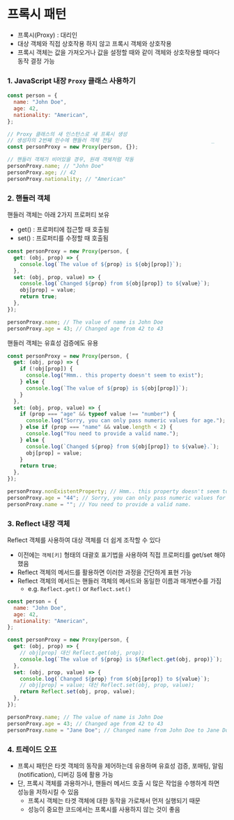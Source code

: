 # 프록시 패턴

- 프록시(Proxy) : 대리인
- 대상 객체와 직접 상호작용 하지 않고 프록시 객체와 상호작용
- 프록시 객체는 값을 가져오거나 값을 설정할 때와 같이 객체와 상호작용할 때마다 동작 결정 가능

### 1. JavaScript 내장 `Proxy` 클래스 사용하기

```js
const person = {
  name: "John Doe",
  age: 42,
  nationality: "American",
};

// Proxy 클래스의 새 인스턴스로 새 프록시 생성
// 생성자의 2번째 인수에 핸들러 객체 전달                                _
const personProxy = new Proxy(person, {});

// 핸들러 객체가 비어있을 경우, 원래 객체처럼 작동
personProxy.name; // "John Doe"
personProxy.age; // 42
personProxy.nationality; // "American"
```

### 2. 핸들러 객체

핸들러 객체는 아래 2가지 프로퍼티 보유

- get() : 프로퍼티에 접근할 때 호출됨
- set() : 프로퍼티를 수정할 때 호출됨

```js
const personProxy = new Proxy(person, {
  get: (obj, prop) => {
    console.log(`The value of ${prop} is ${obj[prop]}`);
  },
  set: (obj, prop, value) => {
    console.log(`Changed ${prop} from ${obj[prop]} to ${value}`);
    obj[prop] = value;
    return true;
  },
});

personProxy.name; // The value of name is John Doe
personProxy.age = 43; // Changed age from 42 to 43
```

핸들러 객체는 유효성 검증에도 유용

```js
const personProxy = new Proxy(person, {
  get: (obj, prop) => {
    if (!obj[prop]) {
      console.log("Hmm.. this property doesn't seem to exist");
    } else {
      console.log(`The value of ${prop} is ${obj[prop]}`);
    }
  },
  set: (obj, prop, value) => {
    if (prop === "age" && typeof value !== "number") {
      console.log("Sorry, you can only pass numeric values for age.");
    } else if (prop === "name" && value.length < 2) {
      console.log("You need to provide a valid name.");
    } else {
      console.log(`Changed ${prop} from ${obj[prop]} to ${value}.`);
      obj[prop] = value;
    }
    return true;
  },
});

personProxy.nonExistentProperty; // Hmm.. this property doesn't seem to exist
personProxy.age = "44"; // Sorry, you can only pass numeric values for age.
personProxy.name = ""; // You need to provide a valid name.
```

### 3. Reflect 내장 객체

Reflect 객체를 사용하여 대상 객체를 더 쉽게 조작할 수 있다

- 이전에는 `객체[키]` 형태의 대괄호 표기법을 사용하여 직접 프로퍼티를 get/set 해야 했음
- Reflect 객체의 메서드를 활용하면 이러한 과정을 간단하게 표현 가능
- Reflect 객체의 메서드는 핸들러 객체의 메서드와 동일한 이름과 매개변수를 가짐
  - e.g. `Reflect.get()` or `Reflect.set()`

```js
const person = {
  name: "John Doe",
  age: 42,
  nationality: "American",
};

const personProxy = new Proxy(person, {
  get: (obj, prop) => {
    // obj[prop] 대신 Reflect.get(obj, prop);
    console.log(`The value of ${prop} is ${Reflect.get(obj, prop)}`);
  },
  set: (obj, prop, value) => {
    console.log(`Changed ${prop} from ${obj[prop]} to ${value}`);
    // obj[prop] = value; 대신 Reflect.set(obj, prop, value);
    return Reflect.set(obj, prop, value);
  },
});

personProxy.name; // The value of name is John Doe
personProxy.age = 43; // Changed age from 42 to 43
personProxy.name = "Jane Doe"; // Changed name from John Doe to Jane Doe
```

### 4. 트레이드 오프

- 프록시 패턴은 타겟 객체의 동작을 제어하는데 유용하며 유효성 검증, 포매팅, 알림(notification), 디버깅 등에 활용 가능
- 단, 프록시 객체를 과용하거나, 핸들러 메서드 호출 시 많은 작업을 수행하게 하면 성능을 저하시킬 수 있음
  - 프록시 객체는 타겟 객체에 대한 동작을 가로채서 먼저 실행되기 때문
  - 성능이 중요한 코드에서는 프록시를 사용하지 않는 것이 좋음
